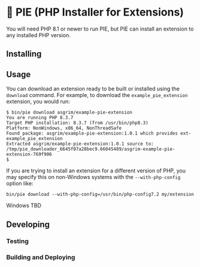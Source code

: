 # 🥧 PIE (PHP Installer for Extensions)

You will need PHP 8.1 or newer to run PIE, but PIE can install an extension to any installed PHP version.

## Installing

## Usage

You can download an extension ready to be built or installed using the `download` command. For example, to download the
`example_pie_extension` extension, you would run:

```shell
$ bin/pie download asgrim/example-pie-extension
You are running PHP 8.3.7
Target PHP installation: 8.3.7 (from /usr/bin/php8.3)
Platform: NonWindows, x86_64, NonThreadSafe
Found package: asgrim/example-pie-extension:1.0.1 which provides ext-example_pie_extension
Extracted asgrim/example-pie-extension:1.0.1 source to: /tmp/pie_downloader_6645f07a28bec9.66045489/asgrim-example-pie-extension-769f906
$ 
```

If you are trying to install an extension for a different version of PHP, you may specify this on non-Windows systems
with the `--with-php-config` option like:

```shell
bin/pie download --with-php-config=/usr/bin/php-config7.2 my/extension
```

Windows TBD

## Developing

### Testing

### Building and Deploying
